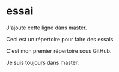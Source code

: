 # essai
J'ajoute cette ligne dans master.

Ceci est un répertoire pour faire des essais

C'est mon premier répertoire sous GitHub.

Je suis toujours dans master.
